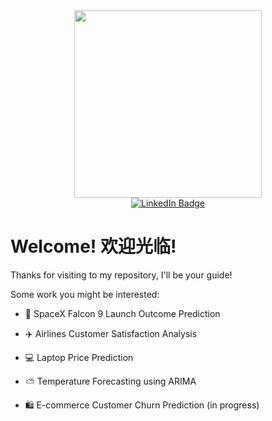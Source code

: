 

<div align="center">
  <img src="https://media.giphy.com/media/vzO0Vc8b2VBLi/giphy.gif" width="300"/>
</div>
<div id="badges" align="center">
  <a href="https://www.linkedin.com/in/juenyuh-lim/">
    <img src="https://img.shields.io/badge/LinkedIn-blue?style=for-the-badge&logo=linkedin&logoColor=white" alt="LinkedIn Badge"/>
  </a>
</div>

# Welcome! 欢迎光临!
Thanks for visiting to my repository, I'll be your guide!

Some work you might be interested:

- :rocket: SpaceX Falcon 9 Launch Outcome Prediction

- :airplane: Airlines Customer Satisfaction Analysis

- :computer: Laptop Price Prediction 

- ⛅ Temperature Forecasting using ARIMA

- :shopping: E-commerce Customer Churn Prediction (in progress)
